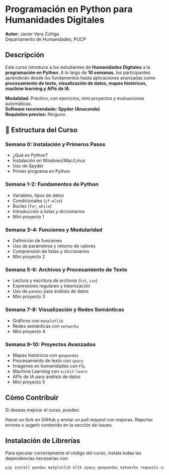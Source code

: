 # Programación en Python para Humanidades Digitales  
**Autor:** Javier Vera Zúñiga  
Departamento de Humanidades, PUCP  

## Descripción  
Este curso introduce a los estudiantes de **Humanidades Digitales** a la **programación en Python**. A lo largo de **10 semanas**, los participantes aprenderán desde los fundamentos hasta aplicaciones avanzadas como **procesamiento de texto, visualización de datos, mapas históricos, machine learning y APIs de IA**.  

**Modalidad:** Práctico, con ejercicios, mini proyectos y evaluaciones automáticas.  
**Software recomendado:** **Spyder (Anaconda)**  
**Requisitos previos:** Ninguno.  

## 📂 Estructura del Curso  

### **Semana 0: Instalación y Primeros Pasos**  
- ¿Qué es Python?  
- Instalación en Windows/Mac/Linux  
- Uso de Spyder  
- Primer programa en Python  

### **Semana 1-2: Fundamentos de Python**  
- Variables, tipos de datos  
- Condicionales (`if-else`)  
- Bucles (`for`, `while`)  
- Introducción a listas y diccionarios  
- Mini proyecto 1  

### **Semana 3-4: Funciones y Modularidad**  
- Definición de funciones  
- Uso de parámetros y retorno de valores  
- Comprensión de listas y diccionarios  
- Mini proyecto 2  

### **Semana 5-6: Archivos y Procesamiento de Texto**  
- Lectura y escritura de archivos (`txt`, `csv`)  
- Expresiones regulares y tokenización  
- Uso de `pandas` para análisis de datos  
- Mini proyecto 3  

### **Semana 7-8: Visualización y Redes Semánticas**  
- Gráficos con `matplotlib`  
- Redes semánticas con `networkx`  
- Mini proyecto 4  

### **Semana 9-10: Proyectos Avanzados**  
- Mapas históricos con `geopandas`  
- Procesamiento de texto con `spacy`  
- Imágenes en humanidades con `PIL`  
- Machine Learning con `scikit-learn`  
- APIs de IA para análisis de datos  
- Mini proyecto 5  

## Cómo Contribuir
Si deseas mejorar el curso, puedes:

Hacer un fork en GitHub y enviar un pull request con mejoras.
Reportar errores o sugerir contenido en la sección de Issues.

## Instalación de Librerías  
Para ejecutar correctamente el código del curso, instala todas las dependencias necesarias con:  
```bash
pip install pandas matplotlib nltk spacy geopandas networkx requests scikit-learn pillow pytest



